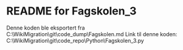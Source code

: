 # README for Fagskolen_3
Denne koden ble eksportert fra C:\WikiMigration\git\code_dump\Fagskolen.md
Link til denne koden: C:\WikiMigration\git\code_repo\Python\Fagskolen_3.py
